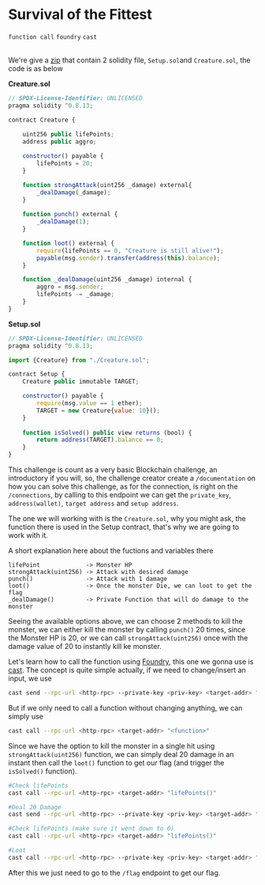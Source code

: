 # Survival of the Fittest
`function call` `foundry` `cast`
<br>
<br>

We're give a [zip](./forPlayer/Survival%20of%20the%20Fittest.zip) that contain 2 solidity file, `Setup.sol`and `Creature.sol`, the code is as below

**Creature.sol**
```javascript
// SPDX-License-Identifier: UNLICENSED
pragma solidity ^0.8.13;

contract Creature {
    
    uint256 public lifePoints;
    address public aggro;

    constructor() payable {
        lifePoints = 20;
    }

    function strongAttack(uint256 _damage) external{
        _dealDamage(_damage);
    }
    
    function punch() external {
        _dealDamage(1);
    }

    function loot() external {
        require(lifePoints == 0, "Creature is still alive!");
        payable(msg.sender).transfer(address(this).balance);
    }

    function _dealDamage(uint256 _damage) internal {
        aggro = msg.sender;
        lifePoints -= _damage;
    }
}
```

**Setup.sol**
```javascript
// SPDX-License-Identifier: UNLICENSED
pragma solidity ^0.8.13;

import {Creature} from "./Creature.sol";

contract Setup {
    Creature public immutable TARGET;

    constructor() payable {
        require(msg.value == 1 ether);
        TARGET = new Creature{value: 10}();
    }
    
    function isSolved() public view returns (bool) {
        return address(TARGET).balance == 0;
    }
}
```

This challenge is count as a very basic Blockchain challenge, an introductory if you will, so, the challenge creator create a `/documentation` on how you can solve this challenge, as for the connection, is right on the `/connections`, by calling to this endpoint we can get the `private_key`, `address(wallet)`, `target address` and `setup address`.

The one we will working with is the `Creature.sol`, why you might ask, the function there is used in the Setup contract, that's why we are going to work with it.

A short explanation here about the fuctions and variables there
```
lifePoint             -> Monster HP
strongAttack(uint256) -> Attack with desired damage
punch()               -> Attack with 1 damage
loot()                -> Once the monster Die, we can loot to get the flag
_dealDamage()         -> Private Function that will do damage to the monster
```

Seeing the available options above, we can choose 2 methods to kill the monster, we can either kill the monster by calling `punch()` 20 times, since the Monster HP is 20, or we can call `strongAttack(uint256)` once with the damage value of 20 to instantly kill ke monster.

Let's learn how to call the function using [Foundry](https://book.getfoundry.sh/getting-started/installation), this one we gonna use is [cast](https://book.getfoundry.sh/cast/). The concept is quite simple actually, if we need to change/insert an input, we use 

```bash
cast send --rpc-url <http-rpc> --private-key <priv-key> <target-addr> "<function>" <input>
```

But if we only need to call a function without changing anything, we can simply use 

```bash
cast call --rpc-url <http-rpc> <target-addr> "<function>"
```

Since we have the option to kill the monster in a single hit using `strongAttack(uint256)` function, we can simply deal 20 damage in an instant then call the `loot()` function to get our flag (and trigger the `isSolved()` function).

```bash
#Check lifePoints
cast call --rpc-url <http-rpc> <target-addr> "lifePoints()" 

#Deal 20 Damage
cast send --rpc-url <http-rpc> --private-key <priv-key> <target-addr> "strongAttack(uint256)" 20 

#Check lifePoints (make sure it went down to 0)
cast call --rpc-url <http-rpc> <target-addr> "lifePoints()" 

#Loot
cast call --rpc-url <http-rpc> --private-key <priv-key> <target-addr> "loot()"
```

After this we just need to go to the `/flag` endpoint to get our flag.